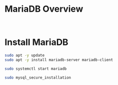 # MariaDB Overview

<br>

# Install MariaDB

```Bash
sudo apt -y update
sudo apt -y install mariadb-server mariadb-client

sudo systemctl start mariadb

sudo mysql_secure_installation
```
